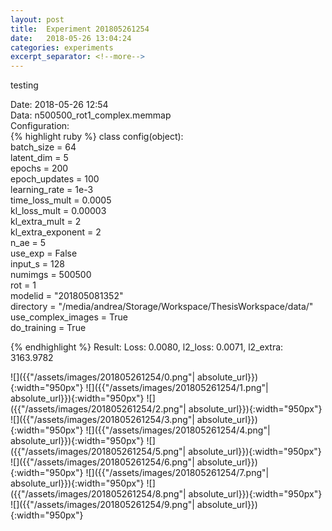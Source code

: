 ```yaml
---
layout: post
title:  Experiment 201805261254
date:   2018-05-26 13:04:24
categories: experiments
excerpt_separator: <!--more-->
---
```

testing  

 <!--more-->
Date: 2018-05-26 12:54  
Data: n500500_rot1_complex.memmap  
Configuration:   
{% highlight ruby %}
class config(object):  
    batch_size = 64  
    latent_dim = 5  
    epochs = 200  
    epoch_updates = 100  
    learning_rate = 1e-3   
    time_loss_mult = 0.0005   
    kl_loss_mult = 0.00003  
    kl_extra_mult = 2  
    kl_extra_exponent = 2  
    n_ae = 5  
    use_exp = False  
    input_s = 128  
    numimgs = 500500  
    rot = 1  
    modelid = "201805081352"  
    directory = "/media/andrea/Storage/Workspace/ThesisWorkspace/data/"  
    use_complex_images =  True  
    do_training = True  
  
{% endhighlight %}
Result: Loss: 0.0080, l2_loss: 0.0071, l2_extra: 3163.9782  

![]({{"/assets/images/201805261254/0.png"| absolute_url}}){:width="950px"}
![]({{"/assets/images/201805261254/1.png"| absolute_url}}){:width="950px"}
![]({{"/assets/images/201805261254/2.png"| absolute_url}}){:width="950px"}
![]({{"/assets/images/201805261254/3.png"| absolute_url}}){:width="950px"}
![]({{"/assets/images/201805261254/4.png"| absolute_url}}){:width="950px"}
![]({{"/assets/images/201805261254/5.png"| absolute_url}}){:width="950px"}
![]({{"/assets/images/201805261254/6.png"| absolute_url}}){:width="950px"}
![]({{"/assets/images/201805261254/7.png"| absolute_url}}){:width="950px"}
![]({{"/assets/images/201805261254/8.png"| absolute_url}}){:width="950px"}
![]({{"/assets/images/201805261254/9.png"| absolute_url}}){:width="950px"}
